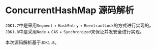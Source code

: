 # ConcurrentHashMap 源码解析

`JDK1.7`中是采用`Segment` + `HashEntry` + `ReentrantLock`的方式进行实现的。`JDK1.8`中是采用`Node` + `CAS` + `Synchronized`来保证并发安全进行实现。

本次源码解析基于`JDK1.8`。